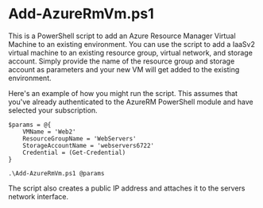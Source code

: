 # Add-AzureRmVm.ps1

This is a PowerShell script to add an Azure Resource Manager Virtual Machine to an existing environment. You can use the script to add a IaaSv2 virtual machine to an existing resource group, virtual network, and storage account. Simply provide the name of the resource group and storage account as parameters and your new VM will get added to the existing environment.

Here's an example of how you might run the script. This assumes that you've already authenticated to the AzureRM PowerShell module and have selected your subscription.

```
$params = @{
    VMName = 'Web2'
    ResourceGroupName = 'WebServers'
    StorageAccountName = 'webservers6722'
    Credential = (Get-Credential)
}

.\Add-AzureRmVm.ps1 @params

```

The script also creates a public IP address and attaches it to the servers network interface.
